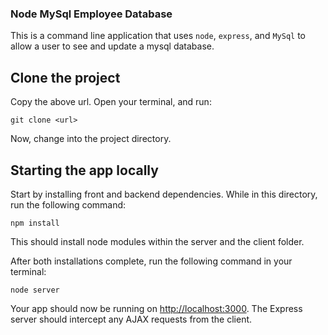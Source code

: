 ### Node MySql Employee Database 

This is a command line application that uses `node`, `express`, and `MySql` to allow a user to see and update a mysql database. 

## Clone the project

Copy the above url. Open your terminal, and run:

```
git clone <url>
```

Now, change into the project directory.

## Starting the app locally

Start by installing front and backend dependencies. While in this directory, run the following command:

```
npm install
```

This should install node modules within the server and the client folder.

After both installations complete, run the following command in your terminal:

```
node server
```

Your app should now be running on <http://localhost:3000>. The Express server should intercept any AJAX requests from the client.





